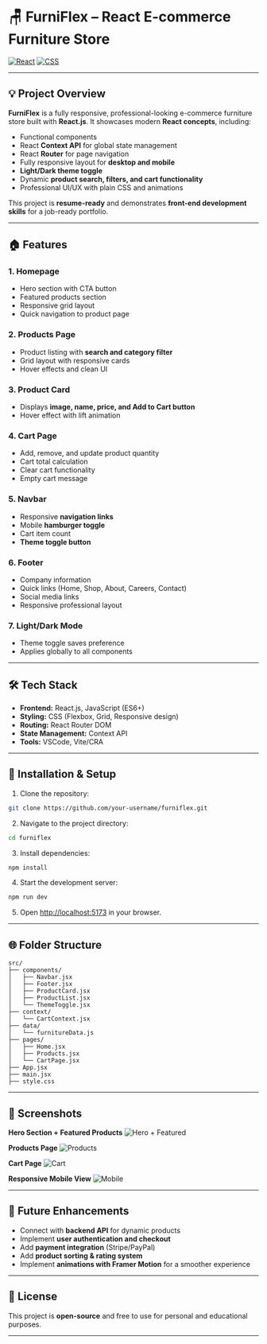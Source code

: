 # 🪑 FurniFlex – React E-commerce Furniture Store

[![React](https://img.shields.io/badge/React-17.0-blue?logo=react)](https://reactjs.org/) [![CSS](https://img.shields.io/badge/CSS3-000?logo=css3)](https://developer.mozilla.org/en-US/docs/Web/CSS)

---

## 💡 Project Overview

**FurniFlex** is a fully responsive, professional-looking e-commerce furniture store built with **React.js**.
It showcases modern **React concepts**, including:

* Functional components
* React **Context API** for global state management
* React **Router** for page navigation
* Fully responsive layout for **desktop and mobile**
* **Light/Dark theme toggle**
* Dynamic **product search, filters, and cart functionality**
* Professional UI/UX with plain CSS and animations

This project is **resume-ready** and demonstrates **front-end development skills** for a job-ready portfolio.

---

## 🏠 Features

### 1. Homepage

* Hero section with CTA button
* Featured products section
* Responsive grid layout
* Quick navigation to product page

### 2. Products Page

* Product listing with **search and category filter**
* Grid layout with responsive cards
* Hover effects and clean UI

### 3. Product Card

* Displays **image, name, price, and Add to Cart button**
* Hover effect with lift animation

### 4. Cart Page

* Add, remove, and update product quantity
* Cart total calculation
* Clear cart functionality
* Empty cart message

### 5. Navbar

* Responsive **navigation links**
* Mobile **hamburger toggle**
* Cart item count
* **Theme toggle button**

### 6. Footer

* Company information
* Quick links (Home, Shop, About, Careers, Contact)
* Social media links
* Responsive professional layout

### 7. Light/Dark Mode

* Theme toggle saves preference
* Applies globally to all components

---

## 🛠 Tech Stack

* **Frontend:** React.js, JavaScript (ES6+)
* **Styling:** CSS (Flexbox, Grid, Responsive design)
* **Routing:** React Router DOM
* **State Management:** Context API
* **Tools:** VSCode, Vite/CRA

---

## 🚀 Installation & Setup

1. Clone the repository:

```bash
git clone https://github.com/your-username/furniflex.git
```

2. Navigate to the project directory:

```bash
cd furniflex
```

3. Install dependencies:

```bash
npm install
```

4. Start the development server:

```bash
npm run dev
```

5. Open [http://localhost:5173](http://localhost:5173) in your browser.

---

## 🌐 Folder Structure

```
src/
├── components/
│   ├── Navbar.jsx
│   ├── Footer.jsx
│   ├── ProductCard.jsx
│   ├── ProductList.jsx
│   └── ThemeToggle.jsx
├── context/
│   └── CartContext.jsx
├── data/
│   └── furnitureData.js
├── pages/
│   ├── Home.jsx
│   ├── Products.jsx
│   └── CartPage.jsx
├── App.jsx
├── main.jsx
├── style.css
```

---

## 📸 Screenshots

**Hero Section + Featured Products**
![Hero + Featured](./screenshots/home.png)

**Products Page**
![Products](./screenshots/products.png)

**Cart Page**
![Cart](./screenshots/cart.png)

**Responsive Mobile View**
![Mobile](./screenshots/mobile.png)

---

## 📌 Future Enhancements

* Connect with **backend API** for dynamic products
* Implement **user authentication and checkout**
* Add **payment integration** (Stripe/PayPal)
* Add **product sorting & rating system**
* Implement **animations with Framer Motion** for a smoother experience

---

## 📂 License

This project is **open-source** and free to use for personal and educational purposes.

---

